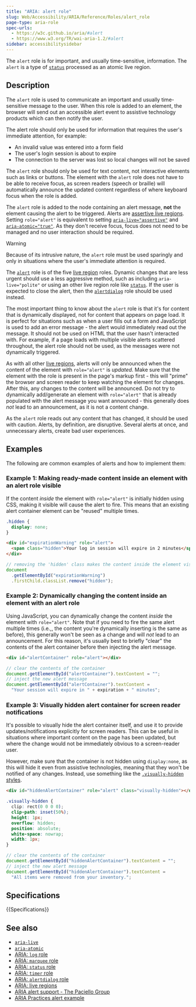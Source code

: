 ```yaml
---
title: "ARIA: alert role"
slug: Web/Accessibility/ARIA/Reference/Roles/alert_role
page-type: aria-role
spec-urls:
  - https://w3c.github.io/aria/#alert
  - https://www.w3.org/TR/wai-aria-1.2/#alert
sidebar: accessibilitysidebar
---
```


The `alert` role is for important, and usually time-sensitive, information. The `alert` is a type of [`status`](/en-US/docs/Web/Accessibility/ARIA/Reference/Roles/status_role) processed as an atomic live region.

## Description

The `alert` role is used to communicate an important and usually time-sensitive message to the user. When this role is added to an element, the browser will send out an accessible alert event to assistive technology products which can then notify the user.

The alert role should only be used for information that requires the user's immediate attention, for example:

- An invalid value was entered into a form field
- The user's login session is about to expire
- The connection to the server was lost so local changes will not be saved

The `alert` role should only be used for text content, not interactive elements such as links or buttons. The element with the `alert` role does not have to be able to receive focus, as screen readers (speech or braille) will automatically announce the updated content regardless of where keyboard focus when the role is added.

The `alert` role is added to the node containing an alert message, **not** the element causing the alert to be triggered. Alerts are [assertive live regions](/en-US/docs/Web/Accessibility/ARIA/Guides/Live_regions). Setting `role="alert"` is equivalent to setting [`aria-live="assertive"`](/en-US/docs/Web/Accessibility/ARIA/Reference/Attributes/aria-live) and [`aria-atomic="true"`](/en-US/docs/Web/Accessibility/ARIA/Reference/Attributes/aria-atomic). As they don't receive focus, focus does not need to be managed and no user interaction should be required.

> [!WARNING]
> Because of its intrusive nature, the `alert` role must be used sparingly and only in situations where the user's immediate attention is required.

The [`alert`](https://www.w3.org/TR/wai-aria-1.1/#alert) role is of the five [live region](/en-US/docs/Web/Accessibility/ARIA/Guides/Live_regions) roles. Dynamic changes that are less urgent should use a less aggressive method, such as including `aria-live="polite"` or using an other live region role like [`status`](/en-US/docs/Web/Accessibility/ARIA/Reference/Roles/status_role). If the user is expected to close the alert, then the [`alertdialog`](/en-US/docs/Web/Accessibility/ARIA/Reference/Roles/alertdialog_role) role should be used instead.

The most important thing to know about the `alert` role is that it's for content that is dynamically displayed, not for content that appears on page load. It is perfect for situations such as when a user fills out a form and JavaScript is used to add an error message - the alert would immediately read out the message. It should not be used on HTML that the user hasn't interacted with. For example, if a page loads with multiple visible alerts scattered throughout, the alert role should not be used, as the messages were not dynamically triggered.

As with all other [live regions](/en-US/docs/Web/Accessibility/ARIA/Guides/Live_regions), alerts will only be announced when the content of the element with `role="alert"` is _updated_. Make sure that the element with the role is present in the page's markup first - this will "prime" the browser and screen reader to keep watching the element for changes. After this, any changes to the content will be announced. Do not try to dynamically add/generate an element with `role="alert"` that is already populated with the alert message you want announced - this generally does _not_ lead to an announcement, as it is not a content change.

As the `alert` role reads out any content that has changed, it should be used with caution. Alerts, by definition, are disruptive. Several alerts at once, and unnecessary alerts, create bad user experiences.

## Examples

The following are common examples of alerts and how to implement them:

### Example 1: Making ready-made content inside an element with an alert role visible

If the content _inside_ the element with `role="alert"` is initially hidden using CSS, making it visible will cause the alert to fire. This means that an existing alert container element can be "reused" multiple times.

```css
.hidden {
  display: none;
}
```

```html
<div id="expirationWarning" role="alert">
  <span class="hidden">Your log in session will expire in 2 minutes</span>
</div>
```

```js
// removing the 'hidden' class makes the content inside the element visible, which will make the screen reader announce the alert:
document
  .getElementById("expirationWarning")
  .firstChild.classList.remove("hidden");
```

### Example 2: Dynamically changing the content inside an element with an alert role

Using JavaScript, you can dynamically change the content _inside_ the element with `role="alert"`. Note that if you need to fire the same alert multiple times (i.e.,, the content you're dynamically inserting is the same as before), this generally won't be seen as a change and will _not_ lead to an announcement. For this reason, it's usually best to briefly "clear" the contents of the alert container before then injecting the alert message.

```html
<div id="alertContainer" role="alert"></div>
```

```js
// clear the contents of the container
document.getElementById("alertContainer").textContent = "";
// inject the new alert message
document.getElementById("alertContainer").textContent =
  "Your session will expire in " + expiration + " minutes";
```

### Example 3: Visually hidden alert container for screen reader notifications

It's possible to visually hide the alert container itself, and use it to provide updates/notifications explicitly for screen readers. This can be useful in situations where important content on the page has been updated, but where the change would not be immediately obvious to a screen-reader user.

However, make sure that the container is not hidden using `display:none`, as this will hide it even from assistive technologies, meaning that they won't be notified of any changes. Instead, use something like the [`.visually-hidden` styles](https://www.a11yproject.com/posts/how-to-hide-content/).

```html
<div id="hiddenAlertContainer" role="alert" class="visually-hidden"></div>
```

```css
.visually-hidden {
  clip: rect(0 0 0 0);
  clip-path: inset(50%);
  height: 1px;
  overflow: hidden;
  position: absolute;
  white-space: nowrap;
  width: 1px;
}
```

```js
// clear the contents of the container
document.getElementById("hiddenAlertContainer").textContent = "";
// inject the new alert message
document.getElementById("hiddenAlertContainer").textContent =
  "All items were removed from your inventory.";
```

## Specifications

{{Specifications}}

## See also

- [`aria-live`](/en-US/docs/Web/Accessibility/ARIA/Reference/Attributes/aria-live)
- [`aria-atomic`](/en-US/docs/Web/Accessibility/ARIA/Reference/Attributes/aria-atomic)
- [ARIA: `log` role](/en-US/docs/Web/Accessibility/ARIA/Reference/Roles/log_role)
- [ARIA: `marquee` role](/en-US/docs/Web/Accessibility/ARIA/Reference/Roles/marquee_role)
- [ARIA: `status` role](/en-US/docs/Web/Accessibility/ARIA/Reference/Roles/status_role)
- [ARIA: `timer` role](/en-US/docs/Web/Accessibility/ARIA/Reference/Roles/timer_role)
- [ARIA: `alertdialog` role](/en-US/docs/Web/Accessibility/ARIA/Reference/Roles/alertdialog_role)
- [ARIA: live regions](/en-US/docs/Web/Accessibility/ARIA/Guides/Live_regions)
- [ARIA alert support - The Paciello Group](https://www.tpgi.com/aria-alert-support/)
- [ARIA Practices alert example](https://www.w3.org/WAI/ARIA/apg/patterns/alert/examples/alert/)

